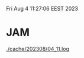 Fri Aug  4 11:27:06 EEST 2023
# JAM
<a href='./cache/202308/04_11.log'>./cache/202308/04_11.log</a>
